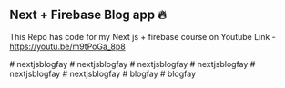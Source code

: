 ## Next + Firebase Blog app 🔥

This Repo has code for my Next js + firebase course on Youtube
Link - https://youtu.be/m9tPoGa_8p8

#   n e x t j s b l o g f a y  
 #   n e x t j s b l o g f a y  
 #   n e x t j s b l o g f a y  
 #   n e x t j s b l o g f a y  
 #   n e x t j s b l o g f a y  
 #   n e x t j s b l o g f a y  
 #   b l o g f a y  
 #   b l o g f a y  
 
